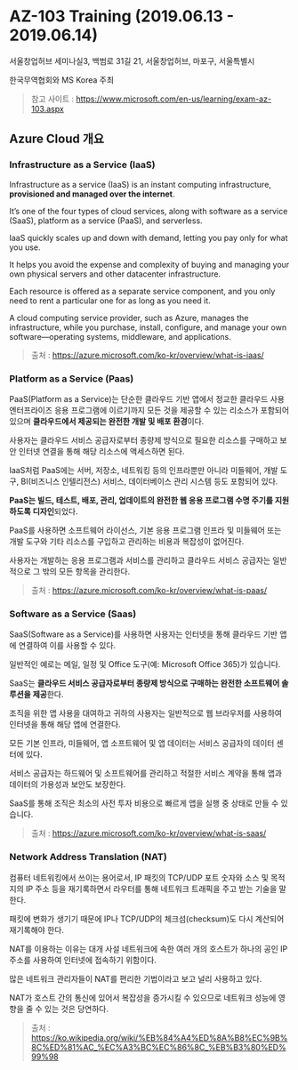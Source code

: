 # AZ-103 Training (2019.06.13 - 2019.06.14)

서울창업허브 세미나실3, 백범로 31길 21, 서울창업허브, 마포구, 서울특별시

한국무역협회와 MS Korea 주최

> 참고 사이트 : https://www.microsoft.com/en-us/learning/exam-az-103.aspx

## Azure Cloud 개요

### Infrastructure as a Service (IaaS)
Infrastructure as a service (IaaS) is an instant computing infrastructure, **provisioned and managed over the internet**. 

It’s one of the four types of cloud services, along with software as a service (SaaS), platform as a service (PaaS), and serverless.

IaaS quickly scales up and down with demand, letting you pay only for what you use. 

It helps you avoid the expense and complexity of buying and managing your own physical servers and other datacenter infrastructure. 

Each resource is offered as a separate service component, and you only need to rent a particular one for as long as you need it. 

A cloud computing service provider, such as Azure, manages the infrastructure, while you purchase, install, configure, and manage your own software—operating systems, middleware, and applications.

> 출처 : https://azure.microsoft.com/ko-kr/overview/what-is-iaas/

### Platform as a Service (Paas)
PaaS(Platform as a Service)는 단순한 클라우드 기반 앱에서 정교한 클라우드 사용 엔터프라이즈 응용 프로그램에 이르기까지 모든 것을 제공할 수 있는 리소스가 포함되어 있으며 **클라우드에서 제공되는 완전한 개발 및 배포 환경**이다.

사용자는 클라우드 서비스 공급자로부터 종량제 방식으로 필요한 리소스를 구매하고 보안 인터넷 연결을 통해 해당 리소스에 액세스하면 된다.

IaaS처럼 PaaS에는 서버, 저장소, 네트워킹 등의 인프라뿐만 아니라 미들웨어, 개발 도구, BI(비즈니스 인텔리전스) 서비스, 데이터베이스 관리 시스템 등도 포함되어 있다. 

**PaaS는 빌드, 테스트, 배포, 관리, 업데이트의 완전한 웹 응용 프로그램 수명 주기를 지원하도록 디자인**되었다.

PaaS를 사용하면 소프트웨어 라이선스, 기본 응용 프로그램 인프라 및 미들웨어 또는 개발 도구와 기타 리소스를 구입하고 관리하는 비용과 복잡성이 없어진다. 

사용자는 개발하는 응용 프로그램과 서비스를 관리하고 클라우드 서비스 공급자는 일반적으로 그 밖의 모든 항목을 관리한다.

> 출처 : https://azure.microsoft.com/ko-kr/overview/what-is-paas/

### Software as a Service (Saas)
SaaS(Software as a Service)를 사용하면 사용자는 인터넷을 통해 클라우드 기반 앱에 연결하여 이를 사용할 수 있다. 

일반적인 예로는 메일, 일정 및 Office 도구(예: Microsoft Office 365)가 있습니다.

SaaS는 **클라우드 서비스 공급자로부터 종량제 방식으로 구매하는 완전한 소프트웨어 솔루션을 제공**한다. 

조직을 위한 앱 사용을 대여하고 귀하의 사용자는 일반적으로 웹 브라우저를 사용하여 인터넷을 통해 해당 앱에 연결한다. 

모든 기본 인프라, 미들웨어, 앱 소프트웨어 및 앱 데이터는 서비스 공급자의 데이터 센터에 있다. 

서비스 공급자는 하드웨어 및 소프트웨어를 관리하고 적절한 서비스 계약을 통해 앱과 데이터의 가용성과 보안도 보장한다. 

SaaS를 통해 조직은 최소의 사전 투자 비용으로 빠르게 앱을 실행 중 상태로 만들 수 있습니다.

> 출처 : https://azure.microsoft.com/ko-kr/overview/what-is-saas/

### Network Address Translation (NAT)
컴퓨터 네트워킹에서 쓰이는 용어로서, IP 패킷의 TCP/UDP 포트 숫자와 소스 및 목적지의 IP 주소 등을 재기록하면서 라우터를 통해 네트워크 트래픽을 주고 받는 기술을 말한다. 

패킷에 변화가 생기기 때문에 IP나 TCP/UDP의 체크섬(checksum)도 다시 계산되어 재기록해야 한다. 

NAT를 이용하는 이유는 대개 사설 네트워크에 속한 여러 개의 호스트가 하나의 공인 IP 주소를 사용하여 인터넷에 접속하기 위함이다. 

많은 네트워크 관리자들이 NAT를 편리한 기법이라고 보고 널리 사용하고 있다. 

NAT가 호스트 간의 통신에 있어서 복잡성을 증가시킬 수 있으므로 네트워크 성능에 영향을 줄 수 있는 것은 당연하다.

> 출처 : https://ko.wikipedia.org/wiki/%EB%84%A4%ED%8A%B8%EC%9B%8C%ED%81%AC_%EC%A3%BC%EC%86%8C_%EB%B3%80%ED%99%98
